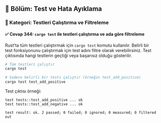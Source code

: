 ## 📘 Bölüm: Test ve Hata Ayıklama  
### 🔹 Kategori: Testleri Çalıştırma ve Filtreleme  
#### ✅ Cevap 344: `cargo test` ile testleri çalıştırma ve ada göre filtreleme

Rust'ta tüm testleri çalıştırmak için `cargo test` komutu kullanılır. Belirli bir test fonksiyonunu çalıştırmak için test adını filtre olarak verebilirsiniz. Test çıktısında hangi testlerin geçtiği veya başarısız olduğu gösterilir.

```bash
# Tüm testleri çalıştır
cargo test

# Sadece belirli bir testi çalıştır (örneğin test_add_positive)
cargo test test_add_positive
```

Test çıktısı örneği:

```
test tests::test_add_positive ... ok
test tests::test_add_negative ... ok

test result: ok. 2 passed; 0 failed; 0 ignored; 0 measured; 0 filtered out
```
